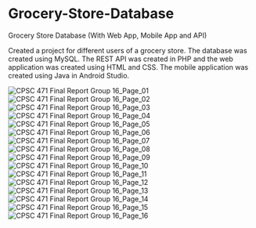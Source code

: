 # Grocery-Store-Database
Grocery Store Database (With Web App, Mobile App and API)

Created a project for different users of a grocery store. The database was created using MySQL. The REST API was created in PHP and the web application was created using HTML and CSS. The mobile application was created using Java in Android Studio.

![CPSC 471 Final Report Group 16_Page_01](https://user-images.githubusercontent.com/60627733/117517018-01f8d680-af58-11eb-829f-69ec7dd78e69.png)
![CPSC 471 Final Report Group 16_Page_02](https://user-images.githubusercontent.com/60627733/117517022-02916d00-af58-11eb-9682-304d5254c8c8.png)
![CPSC 471 Final Report Group 16_Page_03](https://user-images.githubusercontent.com/60627733/117517025-032a0380-af58-11eb-9622-af4e8b574fcf.png)
![CPSC 471 Final Report Group 16_Page_04](https://user-images.githubusercontent.com/60627733/117517026-032a0380-af58-11eb-889e-5d1a1f80f2dc.png)
![CPSC 471 Final Report Group 16_Page_05](https://user-images.githubusercontent.com/60627733/117517027-03c29a00-af58-11eb-8937-f97f07317dfc.png)
![CPSC 471 Final Report Group 16_Page_06](https://user-images.githubusercontent.com/60627733/117517028-03c29a00-af58-11eb-9db9-b3c4480b16ba.png)
![CPSC 471 Final Report Group 16_Page_07](https://user-images.githubusercontent.com/60627733/117517030-045b3080-af58-11eb-9698-fab83c048ea1.png)
![CPSC 471 Final Report Group 16_Page_08](https://user-images.githubusercontent.com/60627733/117517031-045b3080-af58-11eb-829d-323ee955fecf.png)
![CPSC 471 Final Report Group 16_Page_09](https://user-images.githubusercontent.com/60627733/117517033-04f3c700-af58-11eb-97c2-ec34678f3a9d.png)
![CPSC 471 Final Report Group 16_Page_10](https://user-images.githubusercontent.com/60627733/117517035-04f3c700-af58-11eb-9557-f9134e2d007f.png)
![CPSC 471 Final Report Group 16_Page_11](https://user-images.githubusercontent.com/60627733/117517036-058c5d80-af58-11eb-93ac-47ad0b002204.png)
![CPSC 471 Final Report Group 16_Page_12](https://user-images.githubusercontent.com/60627733/117517039-058c5d80-af58-11eb-9b62-1c5b1fae9a31.png)
![CPSC 471 Final Report Group 16_Page_13](https://user-images.githubusercontent.com/60627733/117517042-0624f400-af58-11eb-9e9d-8e745b5e4464.png)
![CPSC 471 Final Report Group 16_Page_14](https://user-images.githubusercontent.com/60627733/117517044-0624f400-af58-11eb-9be1-863be77c4d25.png)
![CPSC 471 Final Report Group 16_Page_15](https://user-images.githubusercontent.com/60627733/117517047-07562100-af58-11eb-8bec-94c0e30343cd.png)
![CPSC 471 Final Report Group 16_Page_16](https://user-images.githubusercontent.com/60627733/117517049-07562100-af58-11eb-8fa1-d551f9ceaf4c.png)
